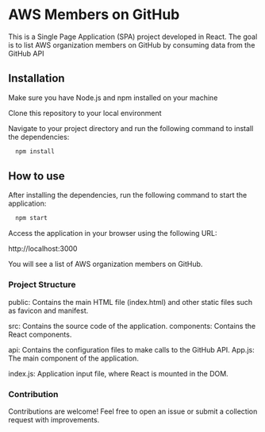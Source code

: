 # AWS Members on GitHub

This is a Single Page Application (SPA) project developed in React. The goal is to list AWS organization members on GitHub by consuming data from the GitHub API

## Installation
Make sure you have Node.js and npm installed on your machine

Clone this repository to your local environment

Navigate to your project directory and run the following command to install the dependencies:



```bash
  npm install
```
## How to use

After installing the dependencies, run the following command to start the application:
```bash
  npm start
```

Access the application in your browser using the following URL:

http://localhost:3000

You will see a list of AWS organization members on GitHub.

### Project Structure
public: Contains the main HTML file (index.html) and other static files such as favicon and manifest.

src: Contains the source code of the application.
components: Contains the React components.

api: Contains the configuration files to make calls to the GitHub API.
App.js: The main component of the application.

index.js: Application input file, where React is mounted in the DOM.

### Contribution
Contributions are welcome! Feel free to open an issue or submit a collection request with improvements.



    
